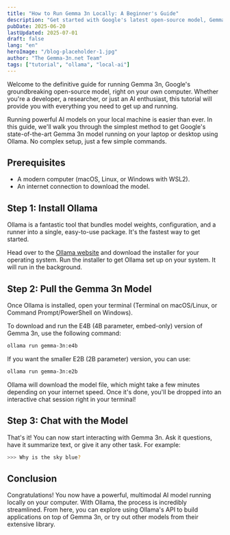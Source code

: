 ```yaml
---
title: "How to Run Gemma 3n Locally: A Beginner's Guide"
description: "Get started with Google's latest open-source model, Gemma 3n. This step-by-step tutorial walks you through setting it up on your local machine."
pubDate: 2025-06-20
lastUpdated: 2025-07-01
draft: false
lang: "en"
heroImage: "/blog-placeholder-1.jpg"
author: "The Gemma-3n.net Team"
tags: ["tutorial", "ollama", "local-ai"]
---
```


Welcome to the definitive guide for running Gemma 3n, Google's groundbreaking open-source model, right on your own computer. Whether you're a developer, a researcher, or just an AI enthusiast, this tutorial will provide you with everything you need to get up and running.

Running powerful AI models on your local machine is easier than ever. In this guide, we'll walk you through the simplest method to get Google's state-of-the-art Gemma 3n model running on your laptop or desktop using Ollama. No complex setup, just a few simple commands.

## Prerequisites
- A modern computer (macOS, Linux, or Windows with WSL2).
- An internet connection to download the model.

## Step 1: Install Ollama
Ollama is a fantastic tool that bundles model weights, configuration, and a runner into a single, easy-to-use package. It's the fastest way to get started.

Head over to the [Ollama website](https://ollama.com/) and download the installer for your operating system. Run the installer to get Ollama set up on your system. It will run in the background.

## Step 2: Pull the Gemma 3n Model
Once Ollama is installed, open your terminal (Terminal on macOS/Linux, or Command Prompt/PowerShell on Windows).

To download and run the E4B (4B parameter, embed-only) version of Gemma 3n, use the following command:
```bash
ollama run gemma-3n:e4b
```

If you want the smaller E2B (2B parameter) version, you can use:
```bash
ollama run gemma-3n:e2b
```

Ollama will download the model file, which might take a few minutes depending on your internet speed. Once it's done, you'll be dropped into an interactive chat session right in your terminal!

## Step 3: Chat with the Model
That's it! You can now start interacting with Gemma 3n. Ask it questions, have it summarize text, or give it any other task. For example:
```bash
>>> Why is the sky blue?
```

## Conclusion
Congratulations! You now have a powerful, multimodal AI model running locally on your computer. With Ollama, the process is incredibly streamlined. From here, you can explore using Ollama's API to build applications on top of Gemma 3n, or try out other models from their extensive library. 